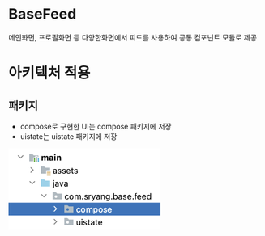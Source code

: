 # BaseFeed
메인화면, 프로필화면 등 다양한화면에서 피드를 사용하여 공통 컴포넌트 모듈로 제공

# 아키텍처 적용

## 패키지

- compose로 구현한 UI는 compose 패키지에 저장
- uistate는 uistate 패키지에 저장

<img src="./screenshot/package.png" alt="image" width="300" height="auto">

